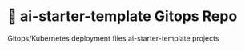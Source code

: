 # :robot: ai-starter-template Gitops Repo

Gitops/Kubernetes deployment files ai-starter-template projects
